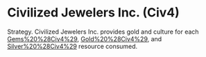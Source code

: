 # Civilized Jewelers Inc. (Civ4)

Strategy.
Civilized Jewelers Inc. provides gold and culture for each [Gems%20%28Civ4%29](Gems), [Gold%20%28Civ4%29](Gold), and [Silver%20%28Civ4%29](Silver) resource consumed.
